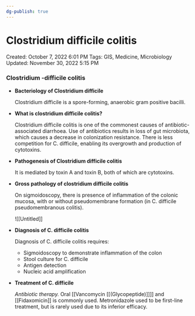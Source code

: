 ```yaml
---
dg-publish: true
---
```


# Clostridium difficile colitis

Created: October 7, 2022 6:01 PM
Tags: GIS, Medicine, Microbiology
Updated: November 30, 2022 5:15 PM

### Clostridium -difficile colitis

- **Bacteriology of Clostridium difficile**
    
    Clostridium difficile is a spore-forming, anaerobic gram positive bacilli.
    
- **What is clostridium difficile colitis?**
    
    Clostridium difficile colitis is one of the commonest causes of antibiotic-associated diarrhoea. Use of antibiotics results in loss of gut microbiota, which causes a decrease in colonization resistance. There is less competition for C. difficile, enabling its overgrowth and production of cytotoxins.
    
- **Pathogenesis of Clostridium difficile colitis**
    
    It is mediated by toxin A and toxin B, both of which are cytotoxins.
    
- **Gross pathology of clostridium difficile colitis**
    
    On sigmoidoscopy, there is presence of inflammation of the colonic mucosa, with or without pseudomembrane formation (in C. difficile pseudomembranous colitis).
    
    ![[Untitled]]
    
- **Diagnosis of C. difficile colitis**
    
    Diagnosis of C. difficile colitis requires:
    
    - Sigmoidoscopy to demonstrate inflammation of the colon
    - Stool culture for C. difficile
    - Antigen detection
    - Nucleic acid amplification
- **Treatment of C. difficile**
    
    *Antibiotic therapy.* Oral [[Vancomycin [[(Glycopeptide)]]]] and [[Fidaxomicin]] is commonly used. Metronidazole used to be first-line treatment, but is rarely used due to its inferior efficacy.